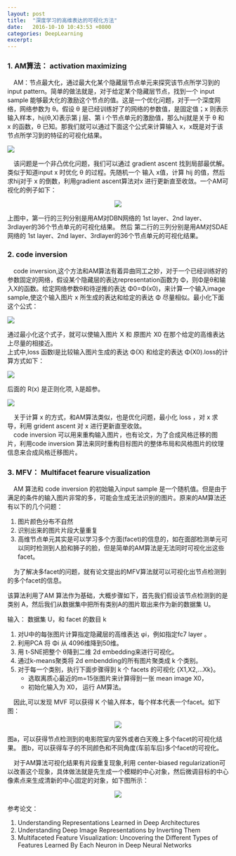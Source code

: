 ```yaml
---
layout: post
title:  "深度学习的高维表达的可视化方法"
date:   2016-10-10 10:43:53 +0800
categories: DeepLearning
excerpt:
---
```


### 1. AM算法： activation maximizing

&emsp;AM：节点最大化，通过最大化某个隐藏层节点单元来探究该节点所学习到的 input pattern。简单的做法就是，对于给定某个隐藏层节点，找到一个 input sample 能够最大化的激励这个节点的值。这是一个优化问题，对于一个深度网络，网络参数为 θ。假设 θ 是已经训练好了的网络的参数值，是固定值；x 则表示输入样本，hij(θ,X)表示第 j 层、第 i 个节点单元的激励值，那么hij就是关于 θ 和 x 的函数，θ 已知。那我们就可以通过下面这个公式来计算输入 x，x既是对于该节点所学习到的特征的可视化结果。   

![](http://i1156.photobucket.com/albums/p568/chengjunwen/AM/am_zpsl2blsvvr.png)

&emsp;该问题是一个非凸优化问题，我们可以通过 gradient ascent 找到局部最优解。类似于知道input x 时优化 θ 的过程。先随机一个 输入 x值，计算 hij 的值，然后求hij对于 x 的倒数，利用gradient ascent算法对x 进行更新直至收敛。一个AM可视化的例子如下：  
<p align='center'><img src='http://i1156.photobucket.com/albums/p568/chengjunwen/AM/AMresult_zpsfgzsvydt.png'></p>
上图中，第一行的三列分别是用AM对DBN网络的 1st layer、2nd layer、3rdlayer的36个节点单元的可视化结果。  
然后 第二行的三列分别是用AM对SDAE网络的 1st layer、2nd layer、3rdlayer的36个节点单元的可视化结果。  

### 2. code inversion

&emsp;code inversion,这个方法和AM算法有着异曲同工之妙，对于一个已经训练好的参数固定的网络，假设某个隐藏层的表达representation函数为 Φ，则Φ是θ和输入X的函数。给定网络参数θ和待逆推的表达 Φ0=Φ(x0)，来计算一个输入image sample,使这个输入图片 x 所生成的表达和给定的表达 Φ 尽量相似。最小化下面这个公式：  

![](http://i1156.photobucket.com/albums/p568/chengjunwen/AM/code_inversion_zpsfzgzq90m.png)  

通过最小化这个式子，就可以使输入图片 X 和 原图片 X0 在那个给定的高维表达上尽量的相接近。     
上式中,loss 函数l是比较输入图片生成的表达 Φ(X) 和给定的表达 Φ(X0).loss的计算方式如下：  

![](http://i1156.photobucket.com/albums/p568/chengjunwen/AM/closs_zpsmwnf9lse.png)  

后面的 R(x) 是正则化项, λ是超参。  

![](http://i1156.photobucket.com/albums/p568/chengjunwen/AM/Cregularize_zpsiqel09dg.png)  

&emsp;关于计算 x 的方式，和AM算法类似，也是优化问题，最小化 loss ，对 x 求导，利用 grident ascent 对 x 进行更新直至收敛。  
&emsp;code inversion 可以用来重构输入图片，也有论文，为了合成风格迁移的图片，利用code inversion 算法来同时重构目标图片的整体布局和风格图片的纹理信息来合成风格迁移图片。   

### 3. MFV： Multifacet fearure visualization

&emsp;AM 算法和 code inversion 的初始输入input sample 是一个随机值。但是由于满足的条件的输入图片非常的多，可能会生成无法识别的图片。原来的AM算法还有以下的几个问题：  

1. 图片颜色分布不自然  
2. 识别出来的图片片段大量重复  
3. 高维节点单元其实是可以学习多个方面(facet)的信息的，如在面部检测单元可以同时检测到人脸和狮子的脸，但是简单的AM算法是无法同时可视化出这些 facet。  

&emsp;为了解决多facet的问题，就有论文提出的MFV算法就可以可视化出节点检测到的多个facet的信息。


该算法利用了AM 算法作为基础，大概步骤如下，首先我们假设该节点检测到的是类别 A，然后我们从数据集中把所有类别A的图片取出来作为新的数据集 U。  

输入： 数据集 U，和 facet 的数目 k  

1. 对U中的每张图片计算指定隐藏层的高维表达 φi，例如指定fc7 layer 。  
2. 利用PCA 将 Φi 从 4096维降到50维。  
3. 用 t-SNE把整个 θ降到二维 2d embedding来进行可视化。  
4. 通过k-means聚类将 2d embendding的所有图片聚类成 k 个类别。  
5. 对于每一个类别，执行下面步骤得到 k 个 facets 的可视化 {X1,X2,...Xk}。  
	* 选取离质心最近的m=15张图片来计算得到一张 mean image X0，  
	* 初始化输入为 X0， 运行 AM算法。   

&emsp;因此,可以发现 MVF 可以获得 K 个输入样本，每个样本代表一个facet。如下图：
<p align='center'><img src='http://i1156.photobucket.com/albums/p568/chengjunwen/AM/MFVresult_zpsjgxc8xb4.png'></p>  
图a，可以获得节点检测到的电影院室内室外或者白天晚上多个facet的可视化结果。   
图b，可以获得车子的不同颜色和不同角度(车前车后)多个facet的可视化。   

&emsp;对于AM算法可视化结果有片段重复现象,利用 center-biased regularization可以改善这个现象，具体做法就是先生成一个模糊的中心对象，然后微调目标的中心像素点来生成清新的中心固定的对象，如下图所示：  
<p align='center'><img src='http://i1156.photobucket.com/albums/p568/chengjunwen/AM/center_biased_zpsabugcwug.png'></p>  

参考论文：

1. Understanding Representations Learned in Deep Architectures   
2. Understanding Deep Image Representations by Inverting Them   
3. Multifaceted Feature Visualization: Uncovering the Different Types of Features Learned By Each Neuron in Deep Neural Networks  


